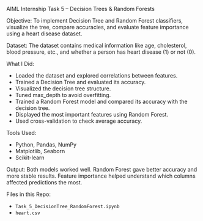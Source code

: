 AIML Internship Task 5 – Decision Trees & Random Forests

Objective:
To implement Decision Tree and Random Forest classifiers, visualize the tree, compare accuracies, and evaluate feature importance using a heart disease dataset.

Dataset:
The dataset contains medical information like age, cholesterol, blood pressure, etc., and whether a person has heart disease (1) or not (0).

What I Did:
- Loaded the dataset and explored correlations between features.
- Trained a Decision Tree and evaluated its accuracy.
- Visualized the decision tree structure.
- Tuned max_depth to avoid overfitting.
- Trained a Random Forest model and compared its accuracy with the decision tree.
- Displayed the most important features using Random Forest.
- Used cross-validation to check average accuracy.

Tools Used:
- Python, Pandas, NumPy
- Matplotlib, Seaborn
- Scikit-learn

Output:
Both models worked well. Random Forest gave better accuracy and more stable results. Feature importance helped understand which columns affected predictions the most.

Files in this Repo:
- `Task_5_DecisionTree_RandomForest.ipynb`
- `heart.csv`
